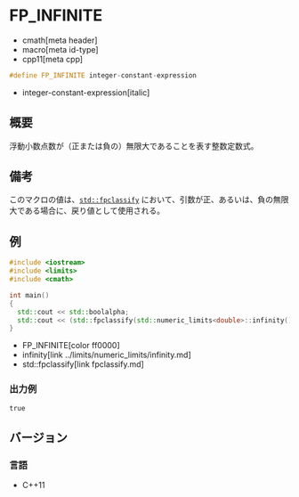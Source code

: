 # FP_INFINITE
* cmath[meta header]
* macro[meta id-type]
* cpp11[meta cpp]

```cpp
#define FP_INFINITE integer-constant-expression
```
* integer-constant-expression[italic]

## 概要
浮動小数点数が（正または負の）無限大であることを表す整数定数式。


## 備考
このマクロの値は、[`std::fpclassify`](fpclassify.md) において、引数が正、あるいは、負の無限大である場合に、戻り値として使用される。


## 例
```cpp example
#include <iostream>
#include <limits>
#include <cmath>

int main()
{
  std::cout << std::boolalpha;
  std::cout << (std::fpclassify(std::numeric_limits<double>::infinity()) == FP_INFINITE) << std::endl;
}
```
* FP_INFINITE[color ff0000]
* infinity[link ../limits/numeric_limits/infinity.md]
* std::fpclassify[link fpclassify.md]

### 出力例
```
true
```


## バージョン
### 言語
- C++11
